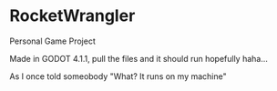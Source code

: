 # RocketWrangler
Personal Game Project

Made in GODOT 4.1.1, pull the files and it should run hopefully haha... 

As I once told someobody "What? It runs on my machine"
